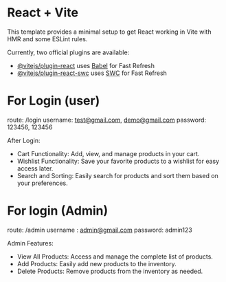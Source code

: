 # React + Vite

This template provides a minimal setup to get React working in Vite with HMR and some ESLint rules.

Currently, two official plugins are available:

- [@vitejs/plugin-react](https://github.com/vitejs/vite-plugin-react/blob/main/packages/plugin-react/README.md) uses [Babel](https://babeljs.io/) for Fast Refresh
- [@vitejs/plugin-react-swc](https://github.com/vitejs/vite-plugin-react-swc) uses [SWC](https://swc.rs/) for Fast Refresh

# For Login (user)
route: /login
username: test@gmail.com, demo@gmail.com
password: 123456, 123456

After Login:

- Cart Functionality: Add, view, and manage products in your cart.
- Wishlist Functionality: Save your favorite products to a wishlist for easy access later.
- Search and Sorting: Easily search for products and sort them based on your preferences.

# For login (Admin)
route: /admin
username : admin@gmail.com
password: admin123

Admin Features:

- View All Products: Access and manage the complete list of products.
- Add Products: Easily add new products to the inventory.
- Delete Products: Remove products from the inventory as needed.
